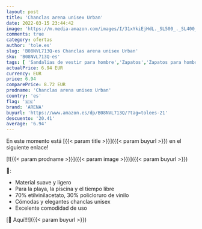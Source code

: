 ```yaml
---
layout: post
title: 'Chanclas arena unisex Urban'
date: 2022-03-15 23:44:42
image: 'https://m.media-amazon.com/images/I/31xYkiEjHdL._SL500_._SL400_.jpg'
comments: true
category: ofertas
author: 'tole.es'
slug: 'B08NVL713Q-es Chanclas arena unisex Urban'
sku: 'B08NVL713Q-es'
tags: [ 'Sandalias de vestir para hombre','Zapatos','Zapatos para hombre','Zapatos y complementos','arena','chanclas', ]
actualPrice: 6.94 EUR
currency: EUR
price: 6.94
comparePrice: 8.72 EUR
prodname: 'Chanclas arena unisex Urban'
country: 'es'
flag: '🇪🇸'
brand: 'ARENA'
buyurl: 'https://www.amazon.es/dp/B08NVL713Q/?tag=tolees-21'
descuento: '20.41'
average: '6.94'
---
```


En este momento está [{{< param title >}}]({{< param buyurl >}}) en el siguiente enlace!

[![{{< param prodname >}}]({{< param image >}})]({{< param buyurl >}})

🔎:

- Material suave y ligero
- Para la playa, la piscina y el tiempo libre
- 70% etilvinilacetato, 30% policloruro de vinilo
- Cómodas y elegantes chanclas unisex
- Excelente comodidad de uso

[🛒 Aquí!!!]({{< param buyurl >}})
